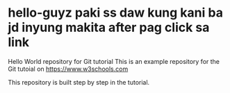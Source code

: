 # hello-guyz paki ss daw kung kani ba jd inyung makita after pag click sa link
Hello World repository for Git tutorial
This is an example repository for the Git tutoial on https://www.w3schools.com

This repository is built step by step in the tutorial.
